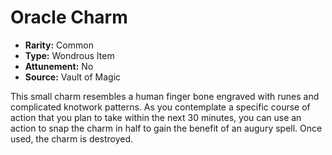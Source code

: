 # Oracle Charm

- **Rarity:** Common
- **Type:** Wondrous Item
- **Attunement:** No
- **Source:** Vault of Magic

This small charm resembles a human finger bone engraved with runes and complicated knotwork patterns. As you contemplate a specific course of action that you plan to take within the next 30 minutes, you can use an action to snap the charm in half to gain the benefit of an augury spell. Once used, the charm is destroyed.
